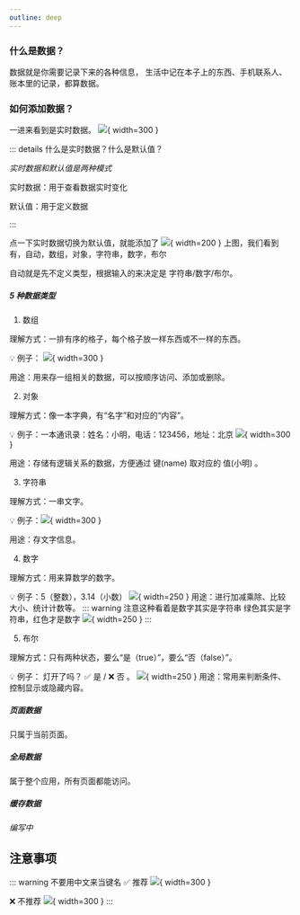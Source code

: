 ```yaml
---
outline: deep
---
```


<!-- ### 数据中心的作用

数据中心就像你应用的“大总管”，负责管理和查看所有数据。

添加、修改数据：你可以在这里直接输入或更改数据。

实时查看变化：数据一变动，相关页面和组件立刻跟着更新。

集中管理：不管是页面数据、全局数据还是缓存数据，都在这里统一管理，方便你随时查找和操作。 -->

### 什么是数据？

数据就是你需要记录下来的各种信息，
生活中记在本子上的东西、手机联系人、账本里的记录，都算数据。

### 如何添加数据？

一进来看到是实时数据。
![](/public/data/实时模式.png){ width=300 }

::: details 什么是实时数据？什么是默认值？

_实时数据和默认值是两种模式_

实时数据：用于查看数据实时变化

默认值：用于定义数据

:::

点一下实时数据切换为默认值，就能添加了
![](/public/data/追加数据.png){ width=200 }
上图，我们看到有，自动，数组，对象，字符串，数字，布尔

自动就是先不定义类型，根据输入的来决定是 字符串/数字/布尔。

##### 5 种数据类型

1. 数组

理解方式：一排有序的格子，每个格子放一样东西或不一样的东西。

💡 例子：
![](/public/data/数组.png){ width=300 }

用途：用来存一组相关的数据，可以按顺序访问、添加或删除。

2. 对象

理解方式：像一本字典，有“名字”和对应的“内容”。

💡 例子：一本通讯录：姓名：小明，电话：123456，地址：北京
![](/public/data/对象.png){ width=300 }

用途：存储有逻辑关系的数据，方便通过 键(name) 取对应的 值(小明) 。

3. 字符串

理解方式：一串文字。

💡 例子：![](/public/data/字符串.png){ width=300 }

用途：存文字信息。

4. 数字

理解方式：用来算数学的数字。

💡 例子：5（整数），3.14（小数）
![](/public/data/数字.png){ width=250 }
用途：进行加减乘除、比较大小、统计计数等。
::: warning 注意这种看着是数字其实是字符串
绿色其实是字符串，红色才是数字
![](/public/data/数字和字符串数字.png){ width=250 }
:::

5. 布尔

理解方式：只有两种状态，要么“是（true）”，要么“否（false）”。

💡 例子： 灯开了吗？ ✅ 是 / ❌ 否 。
![](/public/data/布尔.png){ width=250 }
用途：常用来判断条件、控制显示或隐藏内容。

##### 页面数据

只属于当前页面。

##### 全局数据

属于整个应用，所有页面都能访问。

##### 缓存数据

_编写中_

## 注意事项

::: warning 不要用中文来当键名
✅ 推荐
![](/public/data/对象.png){ width=300 }

❌ 不推荐
![](/public/data/对象错误示例.png){ width=300 }
:::

<!-- 缓存数据不同端的区别：
H5 端为 localStorage，浏览器限制 5M 大小，是缓存概念，可能会被清理
App 端为原生的 plus.storage，无大小限制，不是缓存，是持久化的
各个小程序端为其自带的 storage api，数据存储生命周期跟小程序本身一致，即除用户主动删除或超过一定时间被自动清理，否则数据都一直可用。 -->

